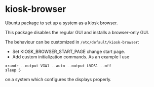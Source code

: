 kiosk-browser
=============

Ubuntu package to set up a system as a kiosk browser.

This package disables the regular GUI and installs a browser-only GUI.

The behaviour can be customized in <code>/etc/default/kiosk-browser</code>:
* Set KIOSK_BROWSER_START_PAGE change start page.
* Add custom initialization commands. As an example I use
```
xrandr --output VGA1 --auto --output LVDS1 --off
sleep 5
```
on a system which configures the displays properly.

